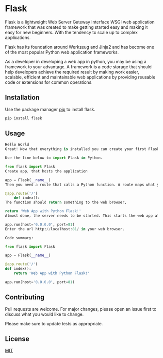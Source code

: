 # Flask

Flask is a lightweight Web Server Gateway Interface WSGI web application framework that was created to make getting started easy and making it easy for new beginners. With the tendency to scale up to complex applications.

Flask has its foundation around Werkzeug and Jinja2 and has become one of the most popular Python web application frameworks.

As a developer in developing a web app in python, you may be using a framework to your advantage. A framework is a code storage that should help developers achieve the required result by making work easier, scalable, efficient and maintainable web applications by providing reusable code or extensions for common operations.


## Installation

Use the package manager [pip](https://pip.pypa.io/en/stable/) to install flask.

```bash
pip install flask
```

## Usage

```python
Hello World
Great! Now that everything is installed you can create your first Flask App.

Use the line below to import Flask in Python.

from flask import Flask
Create app, that hosts the application

app = Flask(__name__)
Then you need a route that calls a Python function. A route maps what you type in the browser (the url) to a Python function.

@app.route('/')
    def index():
The function should return something to the web browser,

return 'Web App with Python Flask!'
Almost done, the server needs to be started. This starts the web app at port 81.

app.run(host='0.0.0.0', port=81)
Enter the url http://localhost:81/ in your web browser.

Code summary:

from flask import Flask

app = Flask(__name__)

@app.route('/')
def index():
    return 'Web App with Python Flask!'

app.run(host='0.0.0.0', port=81)
```


## Contributing
Pull requests are welcome. For major changes, please open an issue first to discuss what you would like to change.

Please make sure to update tests as appropriate.

## License
[MIT](https://choosealicense.com/licenses/mit/)



